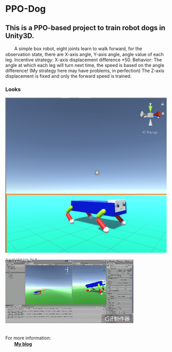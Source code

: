 # PPO-Dog
  

## This is a PPO-based project to train robot dogs in Unity3D.  

　　A simple box robot, eight joints learn to walk forward, for the observation state, there are X-axis angle, Y-axis angle, angle value of each leg. Incentive strategy: X-axis displacement difference *50. Behavior: The angle at which each leg will turn next time, the speed is based on the angle difference! (My strategy here may have problems, in perfection) The Z-axis displacement is fixed and only the forward speed is trained.  

### Looks  

![Box Robot](https://github.com/JameScottX/PPO-Dog/blob/master/RL-Dog/image/robot.png)  

![Running scene](https://github.com/JameScottX/PPO-Dog/blob/master/RL-Dog/image/run.gif)
　　  
    　　  
        
For more information:  
　　[**My blog**](https://blog.csdn.net/qq_37389133/article/details/81330185)
